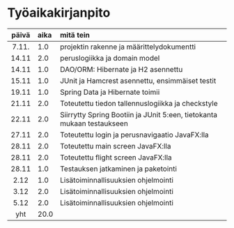 # Työaikakirjanpito

| päivä | aika | mitä tein  |
| :----:|:-----| :-----|
| 7.11. | 1.0  | projektin rakenne ja määrittelydokumentti |
| 14.11 | 2.0  | peruslogiikka ja domain model |
| 14.11 | 1.0  | DAO/ORM: Hibernate ja H2 asennettu |
| 15.11 | 1.0  | JUnit ja Hamcrest asennettu, ensimmäiset testit |
| 19.11 | 1.0  | Spring Data ja Hibernate toimii |
| 21.11 | 2.0  | Toteutettu tiedon tallennuslogiikka ja checkstyle |
| 22.11 | 2.0  | Siirrytty Spring Bootiin ja JUnit 5:een, tietokanta mukaan testaukseen |
| 27.11 | 2.0  | Toteutettu login ja perusnavigaatio JavaFX:lla |
| 28.11 | 2.0  | Toteutettu main screen JavaFX:lla | 
| 28.11 | 2.0  | Toteutettu flight screen JavaFX:lla | 
| 28.11 | 1.0  | Testauksen jatkaminen ja paketointi |
| 2.12 | 1.0  | Lisätoiminnallisuuksien ohjelmointi |
| 3.12 | 2.0  | Lisätoiminnallisuuksien ohjelmointi |
| 5.12 | 2.0  | Lisätoiminnallisuuksien ohjelmointi |
| yht   | 20.0  | | 
